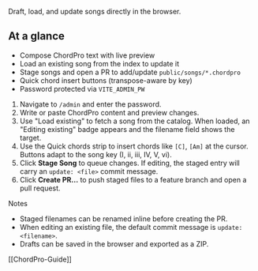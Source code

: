 Draft, load, and update songs directly in the browser.

## At a glance
- Compose ChordPro text with live preview
- Load an existing song from the index to update it
- Stage songs and open a PR to add/update `public/songs/*.chordpro`
- Quick chord insert buttons (transpose-aware by key)
- Password protected via `VITE_ADMIN_PW`

1. Navigate to `/admin` and enter the password.
2. Write or paste ChordPro content and preview changes.
3. Use "Load existing" to fetch a song from the catalog. When loaded, an "Editing existing" badge appears and the filename field shows the target.
4. Use the Quick chords strip to insert chords like `[C]`, `[Am]` at the cursor. Buttons adapt to the song key (I, ii, iii, IV, V, vi).
5. Click **Stage Song** to queue changes. If editing, the staged entry will carry an `update: <file>` commit message.
6. Click **Create PR…** to push staged files to a feature branch and open a pull request.

Notes
- Staged filenames can be renamed inline before creating the PR.
- When editing an existing file, the default commit message is `update: <filename>`.
- Drafts can be saved in the browser and exported as a ZIP.

[[ChordPro-Guide]]
